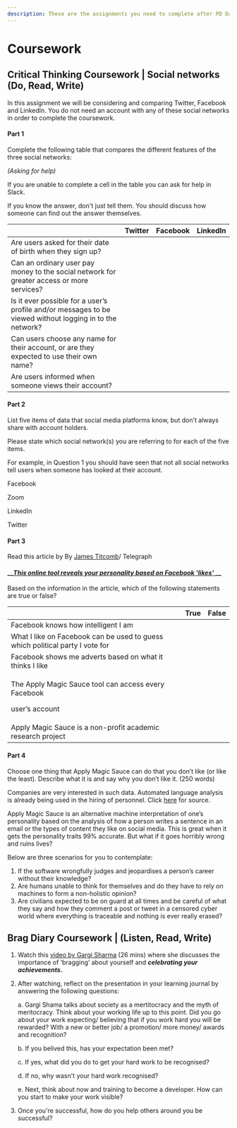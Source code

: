 ```yaml
---
description: These are the assignments you need to complete after PD Day 2
---
```


# Coursework

## Critical Thinking Coursework \| Social networks \(Do, Read, Write\)

In this assignment we will be considering and comparing Twitter, Facebook and LinkedIn. You do not need an account with any of these social networks in order to complete the coursework. 

#### Part 1

Complete the following table that compares the different features of the three social networks: 

_\(Asking for help\)_

If you are unable to complete a cell in the table you can ask for help in Slack. 

If you know the answer, don't just tell them. You should discuss how someone can find out the answer themselves. 

|  | Twitter | Facebook | LinkedIn |
| :--- | :--- | :--- | :--- |
| Are users asked for their date of birth when they sign up? |  |  |  |
| Can an ordinary user pay money to the social network for greater access or more services? |  |  |  |
| Is it ever possible for a user’s profile and/or messages to be viewed without logging in to the network? |  |  |  |
| Can users choose any name for their account, or are they expected to use their own name? |  |  |  |
| Are users informed when someone views their account? |  |  |  |

#### Part 2 

List five items of data that social media platforms know, but don't always share with account holders. 

Please state which social network\(s\) you are referring to for each of the five items. 

For example, in Question 1 you should have seen that not all social networks tell users when someone has looked at their account. 

Facebook  

Zoom 

LinkedIn 

Twitter

#### Part 3

Read this article by By [James Titcomb](http://preview.telegraph.co.uk/journalists/james-titcomb/)/ Telegraph

#### \_\_[_This online tool reveals your personality based on Facebook 'likes'_ ](https://personaldevelopment.codeyourfuture.io/sessions/pd-session-2/coursework/this-online-tool-reveals-your-personality-based-on-facebook-likes)\_\_

Based on the information in the article, which of the following statements are true or false? 

<table>
  <thead>
    <tr>
      <th style="text-align:left"></th>
      <th style="text-align:left">True</th>
      <th style="text-align:left">False</th>
    </tr>
  </thead>
  <tbody>
    <tr>
      <td style="text-align:left">Facebook knows how intelligent I am</td>
      <td style="text-align:left"></td>
      <td style="text-align:left"></td>
    </tr>
    <tr>
      <td style="text-align:left">What I like on Facebook can be used to guess which political party I vote
        for</td>
      <td style="text-align:left"></td>
      <td style="text-align:left"></td>
    </tr>
    <tr>
      <td style="text-align:left">Facebook shows me adverts based on what it thinks I like</td>
      <td style="text-align:left"></td>
      <td style="text-align:left"></td>
    </tr>
    <tr>
      <td style="text-align:left">
        <p>The Apply Magic Sauce tool can access every Facebook</p>
        <p>user&#x2019;s account</p>
      </td>
      <td style="text-align:left"></td>
      <td style="text-align:left"></td>
    </tr>
    <tr>
      <td style="text-align:left">Apply Magic Sauce is a non-profit academic research project</td>
      <td style="text-align:left"></td>
      <td style="text-align:left"></td>
    </tr>
  </tbody>
</table>

#### Part 4

Choose one thing that Apply Magic Sauce can do that you don’t like \(or like the least\). Describe what it is and say why you don’t like it. \(250 words\)   


Companies are very interested in such data. Automated language analysis is already being used in the hiring of personnel. Click [here](https://www.scientificamerican.com/article/the-internet-knows-you-better-than-your-spouse-does/) for source.  


Apply Magic Sauce is an alternative machine interpretation of one’s personality based on the analysis of how a person writes a sentence in an email or the types of content they like on social media. This is great when it gets the personality traits 99% accurate. But what if it goes horribly wrong and ruins lives?  


Below are three scenarios for you to contemplate:

1. If the software wrongfully judges and jeopardises a person’s career without their knowledge?
2. Are humans unable to think for themselves and do they have to rely on machines to form a non-holistic opinion?
3. Are civilians expected to be on guard at all times and be careful of what they say and how they comment a post or tweet in a censored cyber world where everything is traceable and nothing is ever really erased?



## Brag Diary Coursework \|  \(Listen, Read, Write\) 

1. Watch this [video by Gargi Sharma](https://yougotthis.io/2020-birmingham-gargi-sharma/) \(26 mins\) where she discusses the importance of ‘bragging’ about yourself and _**celebrating your achievements**_**.** 
2. After watching, reflect on the presentation in your learning journal by answering the following questions:

   a. Gargi Shama talks about society as a mertitocracy and the myth of meritocracy.  Think about your working life up to this point. Did you go about your work expecting/ believing that if you work hard you will be rewarded? With a new or better job/ a promotion/ more money/ awards and recognition?

   b. If you belived this, has your expectation been met?   

   c. If yes, what did you do to get your hard work to be recognised?

   d. If no, why wasn't your hard work recognised?

   e. Next, think about now and training to become a developer.  How can you start to make your work visible? 

3. Once you're successful, how do you help others around you be successful?



##  

